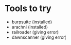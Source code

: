 # Tools to try
- burpsuite (installed)
- arachni (installed)
- railroader (giving error)
- dawnscanner (giving error)